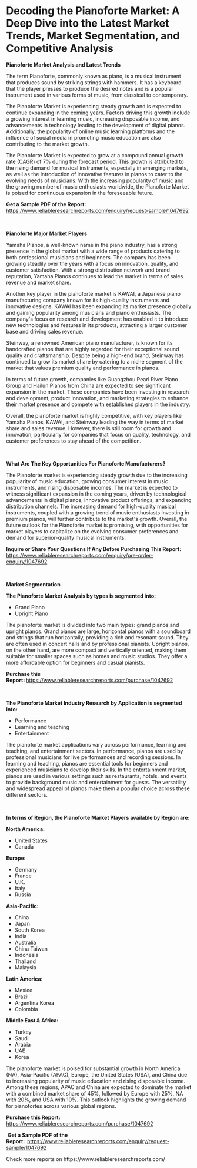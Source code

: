 <p><h1>Decoding the Pianoforte Market: A Deep Dive into the Latest Market Trends, Market Segmentation, and Competitive Analysis</h1></p><p><strong>Pianoforte Market Analysis and Latest Trends</strong></p>
<p><p>The term Pianoforte, commonly known as piano, is a musical instrument that produces sound by striking strings with hammers. It has a keyboard that the player presses to produce the desired notes and is a popular instrument used in various forms of music, from classical to contemporary.</p><p>The Pianoforte Market is experiencing steady growth and is expected to continue expanding in the coming years. Factors driving this growth include a growing interest in learning music, increasing disposable income, and advancements in technology leading to the development of digital pianos. Additionally, the popularity of online music learning platforms and the influence of social media in promoting music education are also contributing to the market growth.</p><p>The Pianoforte Market is expected to grow at a compound annual growth rate (CAGR) of 7% during the forecast period. This growth is attributed to the rising demand for musical instruments, especially in emerging markets, as well as the introduction of innovative features in pianos to cater to the evolving needs of musicians. With the increasing popularity of music and the growing number of music enthusiasts worldwide, the Pianoforte Market is poised for continuous expansion in the foreseeable future.</p></p>
<p><strong>Get a Sample PDF of the Report:&nbsp;</strong> <a href="https://www.reliableresearchreports.com/enquiry/request-sample/1047692">https://www.reliableresearchreports.com/enquiry/request-sample/1047692</a></p>
<p>&nbsp;</p>
<p><strong>Pianoforte Major Market Players</strong></p>
<p><p>Yamaha Pianos, a well-known name in the piano industry, has a strong presence in the global market with a wide range of products catering to both professional musicians and beginners. The company has been growing steadily over the years with a focus on innovation, quality, and customer satisfaction. With a strong distribution network and brand reputation, Yamaha Pianos continues to lead the market in terms of sales revenue and market share.</p><p>Another key player in the pianoforte market is KAWAI, a Japanese piano manufacturing company known for its high-quality instruments and innovative designs. KAWAI has been expanding its market presence globally and gaining popularity among musicians and piano enthusiasts. The company's focus on research and development has enabled it to introduce new technologies and features in its products, attracting a larger customer base and driving sales revenue.</p><p>Steinway, a renowned American piano manufacturer, is known for its handcrafted pianos that are highly regarded for their exceptional sound quality and craftsmanship. Despite being a high-end brand, Steinway has continued to grow its market share by catering to a niche segment of the market that values premium quality and performance in pianos.</p><p>In terms of future growth, companies like Guangzhou Pearl River Piano Group and Hailun Pianos from China are expected to see significant expansion in the market. These companies have been investing in research and development, product innovation, and marketing strategies to enhance their market presence and compete with established players in the industry.</p><p>Overall, the pianoforte market is highly competitive, with key players like Yamaha Pianos, KAWAI, and Steinway leading the way in terms of market share and sales revenue. However, there is still room for growth and innovation, particularly for companies that focus on quality, technology, and customer preferences to stay ahead of the competition.</p></p>
<p>&nbsp;</p>
<p><strong>What Are The Key Opportunities For Pianoforte Manufacturers?</strong></p>
<p><p>The Pianoforte market is experiencing steady growth due to the increasing popularity of music education, growing consumer interest in music instruments, and rising disposable incomes. The market is expected to witness significant expansion in the coming years, driven by technological advancements in digital pianos, innovative product offerings, and expanding distribution channels. The increasing demand for high-quality musical instruments, coupled with a growing trend of music enthusiasts investing in premium pianos, will further contribute to the market's growth. Overall, the future outlook for the Pianoforte market is promising, with opportunities for market players to capitalize on the evolving consumer preferences and demand for superior-quality musical instruments.</p></p>
<p><strong>Inquire or Share Your Questions If Any Before Purchasing This Report:</strong> <a href="https://www.reliableresearchreports.com/enquiry/pre-order-enquiry/1047692">https://www.reliableresearchreports.com/enquiry/pre-order-enquiry/1047692</a></p>
<p>&nbsp;</p>
<p><strong>Market Segmentation</strong></p>
<p><strong>The Pianoforte Market Analysis by types is segmented into:</strong></p>
<p><ul><li>Grand Piano</li><li>Upright Piano</li></ul></p>
<p><p>The pianoforte market is divided into two main types: grand pianos and upright pianos. Grand pianos are large, horizontal pianos with a soundboard and strings that run horizontally, providing a rich and resonant sound. They are often used in concert halls and by professional pianists. Upright pianos, on the other hand, are more compact and vertically oriented, making them suitable for smaller spaces such as homes and music studios. They offer a more affordable option for beginners and casual pianists.</p></p>
<p><strong>Purchase this Report:&nbsp;</strong><a href="https://www.reliableresearchreports.com/purchase/1047692">https://www.reliableresearchreports.com/purchase/1047692</a></p>
<p>&nbsp;</p>
<p><strong>The Pianoforte Market Industry Research by Application is segmented into:</strong></p>
<p><ul><li>Performance</li><li>Learning and teaching</li><li>Entertainment</li></ul></p>
<p><p>The pianoforte market applications vary across performance, learning and teaching, and entertainment sectors. In performance, pianos are used by professional musicians for live performances and recording sessions. In learning and teaching, pianos are essential tools for beginners and experienced musicians to develop their skills. In the entertainment market, pianos are used in various settings such as restaurants, hotels, and events to provide background music and entertainment for guests. The versatility and widespread appeal of pianos make them a popular choice across these different sectors.</p></p>
<p>&nbsp;</p>
<p><strong>In terms of Region, the Pianoforte Market Players available by Region are:</strong></p>
<p>
    <p> <strong> North America: </strong>
        <ul>
            <li>United States</li>
            <li>Canada</li>
        </ul>
        </p> 
    <p> <strong> Europe: </strong>
        <ul>
            <li>Germany</li>
            <li>France</li>
            <li>U.K.</li>
            <li>Italy</li>
            <li>Russia</li>
        </ul>
        </p> 
    <p> <strong> Asia-Pacific: </strong>
        <ul>
            <li>China</li>
            <li>Japan</li>
            <li>South Korea</li>
            <li>India</li>
            <li>Australia</li>
            <li>China Taiwan</li>
            <li>Indonesia</li>
            <li>Thailand</li>
            <li>Malaysia</li>
        </ul>
        </p> 
    <p> <strong> Latin America: </strong>
        <ul>
            <li>Mexico</li>
            <li>Brazil</li>
            <li>Argentina Korea</li>
            <li>Colombia</li>
        </ul>
        </p> 
    <p> <strong> Middle East & Africa: </strong>
        <ul>
            <li>Turkey</li>
            <li>Saudi</li>
            <li>Arabia</li>
            <li>UAE</li>
            <li>Korea</li>
        </ul>
    </p>
    </p>
<p><p>The pianoforte market is poised for substantial growth in North America (NA), Asia-Pacific (APAC), Europe, the United States (USA), and China due to increasing popularity of music education and rising disposable income. Among these regions, APAC and China are expected to dominate the market with a combined market share of 45%, followed by Europe with 25%, NA with 20%, and USA with 10%. This outlook highlights the growing demand for pianofortes across various global regions.</p></p>
<p><strong>Purchase this Report: </strong><a href="https://www.reliableresearchreports.com/purchase/1047692">https://www.reliableresearchreports.com/purchase/1047692</a></p>
<p>&nbsp;<strong>Get a Sample PDF of the Report:&nbsp;&nbsp;</strong><a href="https://www.reliableresearchreports.com/enquiry/request-sample/1047692">https://www.reliableresearchreports.com/enquiry/request-sample/1047692</a></p>
<p><strong></strong></p>
<p>Check more reports on https://www.reliableresearchreports.com/</p>